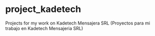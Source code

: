 # project_kadetech
Projects for my work on Kadetech Mensajera SRL (Proyectos para mi trabajo en Kadetech Mensajeria SRL)
